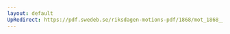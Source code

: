 ```yaml
---
layout: default
UpRedirect: https://pdf.swedeb.se/riksdagen-motions-pdf/1868/mot_1868__ak__00085/mot_1868__ak__00085_001.pdf
---
```

